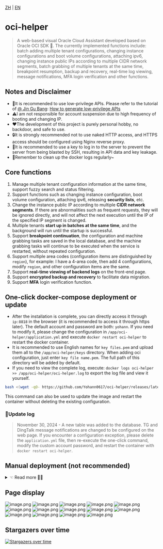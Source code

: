[ZH](README.md) | [EN](README_EN.md)

# oci-helper

> A web-based visual Oracle Cloud Assistant developed based on Oracle OCI SDK 🐢. The currently implemented functions include: batch adding multiple tenant configurations, changing instance configurations and boot volume configurations, attaching ipv6, changing instance public IPs according to multiple CIDR network segments, batch grabbing of multiple tenants at the same time, breakpoint resumption, backup and recovery, real-time log viewing, message notifications, MFA login verification and other functions.

## Notes and Disclaimer

- 🔑It is recommended to use low-privilege APIs. Please refer to the tutorial of [@ Jin Gu Bang](https://t.me/jin_gubang): [How to generate 
  low-privilege APIs](https://telegra.ph/oralce-api-role-05-05)
- ⚠️I am not responsible for account suspension due to high frequency of booting and changing IP.
- ❤️The development of this project is purely personal hobby, no backdoor, and safe to use.
- 🔒It is strongly recommended not to use naked HTTP access, and HTTPS access should be configured using Nginx reverse proxy.
- 🔐It is recommended to use a key to log in to the server to prevent the server from being blasted by SSH, resulting in API data and key leakage.
- 📃Remember to clean up the docker logs regularly~

## Core functions

1. Manage multiple tenant configuration information at the same time, support fuzzy search and status filtering.
2. Support functions such as changing instance configuration, boot volume configuration, attaching ipv6, releasing **security lists**, etc.
3. Change the instance public IP according to multiple **CIDR network segments**. If there are abnormalities such as frequent requests, they will be ignored directly, and will not affect the next execution until the IP of the specified IP segment is changed.
4. Multiple tenants **start up in batches at the same time**, and the background will run until the startup is successful.
5. Support **breakpoint continuation**, the configuration and machine grabbing tasks are saved in the local database, and the machine grabbing tasks will continue to be executed when the service is restarted, without repeated configuration.
6. Support multiple area codes (configuration items are distinguished by `region`), for example: I have a 4-area code, then add 4 configurations, modify `region`, and other configuration items are the same.
7. Support **real-time viewing of backend logs** on the front-end page.
8. Support **encrypted backup and recovery** to facilitate data migration.
9. Support **MFA** login verification function.

## One-click docker-compose deployment or update

- After the installation is complete, you can directly access it through `ip:8818` in the browser (it is recommended to access it through https later). The default account and password are both: `yohann`.
  If you need to modify it, please change the configuration in `/app/oci-helper/application.yml` and execute `docker restart oci-helper` to restart the docker container.
- It is recommended to use English names for `key files.pem` and upload them all to the `/app/oci-helper/keys` directory. When adding oci configuration, just enter `key file name.pem`. The full path of this directory will be added by default.
- If you need to view the complete log, execute: `docker logs oci-helper >> /app/oci-helper/oci-helper.log` to export the log file and view it yourself.

```bash
bash <(wget -qO- https://github.com/Yohann0617/oci-helper/releases/latest/download/sh_oci-helper_install.sh)
```

This command can also be used to update the image and restart the container without deleting the existing configuration.

### 📃Update log

> November 30, 2024 - A new table was added to the database. TG and DingTalk message notifications are changed to be configured on the web page. If you encounter a configuration exception, please delete the `application.yml` file, then re-execute the one-click command, modify the custom account password, and restart the container with `docker restart oci-helper`.

## Manual deployment (not recommended)

<details>
    <summary> ☜ Read more 👨‍💻</summary>

### 1. Create a new directory

Create a key file storage directory `/app/oci-helper/keys` to store the `key file.pem` downloaded when generating the API from the Oracle Cloud Console. When adding a new oci configuration, just enter `key file name.pem`. The full path of this directory will be added by default.

```bash
mkdir -p /app/oci-helper/keys && cd /app/oci-helper
```

### 2. Download files

1. Download the latest `application.yml` and `oci-helper.db` files in `Releases` to the `/app/oci-helper` directory, and modify some configurations of `application.yml`.
2. If you do not use docker deployment, download another `ocihelper-1.0.10.jar` file to the `/app/oci-helper` directory, and run it directly `nohup java -jar ocihelper-1.0.10.jar > /var/log/oci-helper.log &` (the prerequisite is that the environment must have `jre8` or `jdk8` or above).
3. If you update the jar package or docker image later, you need to install sqlite and run the command to update the version number in `sh_oci-helper_install.sh` (solve it yourself).

### 3. Docker deployment

The docker environment needs to be installed in advance, supporting arm64 and amd64 architectures.

#### 3.1 Method 1

Run directly with docker:

```bash
docker run -d --name oci-helper --restart=always \
-p 8818:8818 \
-v /app/oci-helper/application.yml:/app/oci-helper/application.yml \
-v /app/oci-helper/oci-helper.db:/app/oci-helper/oci-helper.db \
-v /app/oci-helper/keys:/app/oci-helper/keys \
ghcr.io/yohann0617/oci-helper:master
```

#### 3.2 Method 2

Download the latest `docker-compose.yml` in `Releases` to the `/app/oci-helper` directory and run the following command:

```bash
docker compose up -d
```

Update the latest image:

```bash
docker compose pull && docker compose up -d
```

</details>

## Page display

![image.png](./img/0-login.png)
![image.png](./img/1-home.png)
![image.png](./img/1-user.png)
![image.png](./img/3-add-1.png)
![image.png](./img/3-add-2.png)
![image.png](./img/3-create.png)
![image.png](./img/3-instance-details.png)
![image.png](./img/3-instance-cfg.png)
![image.png](./img/3-security-rule.png)
![image.png](./img/4-task.png)
![image.png](./img/5-log.png)
![image.png](./img/6-basic-cfg.png)
![image.png](./img/7-backup.png)
![image.png](./img/8-inform.png)

## Stargazers over time

[![Stargazers over time](https://starchart.cc/Yohann0617/oci-helper.svg)](https://starchart.cc/Yohann0617/oci-helper)
